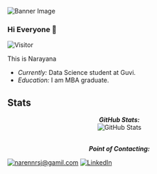 ![Banner Image](./banner.png)

### Hi Everyone 👋
![Visitor](https://visitor-badge.laobi.icu/badge?page_id=Narennrs1.Narennrs1)

This is Narayana
- <i>Currently:</i> Data Science student at Guvi. 
- <i>Education:</i> I am MBA graduate.


<h2>Stats</h2>

<div>
  <p align="center">
  <b><em>GitHub Stats:</em></b> <br/>
    <img src="https://github-readme-streak-stats.herokuapp.com/?user=Narennrs1" alt="GitHub Stats" /> <br/><br/>
  </p>
</div>



<p align="center">
<b><em>Point of Contacting:</em></b> <br/>
  
<a href="mailto:narennrsj@gmail.com">![narennrsj@gamil.com](https://img.shields.io/badge/Gmail-D14836?style=for-the-badge&logo=gmail&logoColor=white)</a> <a href="<https://www.linkedin.com/in/narayana-ram-sekar-b689a9201/>">![LinkedIn](https://img.shields.io/badge/LinkedIn-0077B5?style=for-the-badge&logo=linkedin&logoColor=white)</a>
<!--
**Narennrs1/Narennrs1** is a ✨ _special_ ✨ repository because its `README.md` (this file) appears on your GitHub profile.

Here are some ideas to get you started:

- 🔭 I’m currently working on ...
- 🌱 I’m currently learning ...
- 👯 I’m looking to collaborate on ...
- 🤔 I’m looking for help with ...
- 💬 Ask me about ...
- 📫 How to reach me: ...
- 😄 Pronouns: ...
- ⚡ Fun fact: ...
-->
